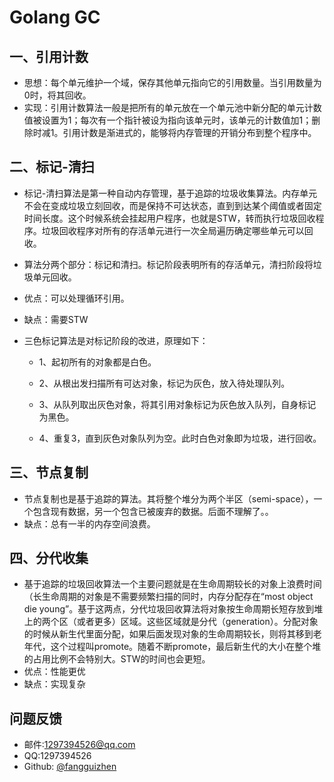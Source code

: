 # Golang GC
## 一、引用计数

* 思想：每个单元维护一个域，保存其他单元指向它的引用数量。当引用数量为0时，将其回收。
* 实现：引用计数算法一般是把所有的单元放在一个单元池中新分配的单元计数值被设置为1；每次有一个指针被设为指向该单元时，该单元的计数值加1；删除时减1。引用计数是渐进式的，能够将内存管理的开销分布到整个程序中。

## 二、标记-清扫

* 标记-清扫算法是第一种自动内存管理，基于追踪的垃圾收集算法。内存单元不会在变成垃圾立刻回收，而是保持不可达状态，直到到达某个阈值或者固定时间长度。这个时候系统会挂起用户程序，也就是STW，转而执行垃圾回收程序。垃圾回收程序对所有的存活单元进行一次全局遍历确定哪些单元可以回收。

* 算法分两个部分：标记和清扫。标记阶段表明所有的存活单元，清扫阶段将垃圾单元回收。

* 优点：可以处理循环引用。

* 缺点：需要STW

* 三色标记算法是对标记阶段的改进，原理如下：

  * 1、起初所有的对象都是白色。

  * 2、从根出发扫描所有可达对象，标记为灰色，放入待处理队列。
  * 3、从队列取出灰色对象，将其引用对象标记为灰色放入队列，自身标记为黑色。
  * 4、重复3，直到灰色对象队列为空。此时白色对象即为垃圾，进行回收。

## 三、节点复制

* 节点复制也是基于追踪的算法。其将整个堆分为两个半区（semi-space），一个包含现有数据，另一个包含已被废弃的数据。后面不理解了。。
* 缺点：总有一半的内存空间浪费。

## 四、分代收集

* 基于追踪的垃圾回收算法一个主要问题就是在生命周期较长的对象上浪费时间（长生命周期的对象是不需要频繁扫描的同时，内存分配存在“most object die young”。基于这两点，分代垃圾回收算法将对象按生命周期长短存放到堆上的两个区（或者更多）区域。这些区域就是分代（generation）。分配对象的时候从新生代里面分配，如果后面发现对象的生命周期较长，则将其移到老年代，这个过程叫promote。随着不断promote，最后新生代的大小在整个堆的占用比例不会特别大。STW的时间也会更短。
* 优点：性能更优
* 缺点：实现复杂

## 问题反馈
* 邮件:1297394526@qq.com
* QQ:1297394526
* Github: [@fangguizhen](https://github.com/fangguizhen)
